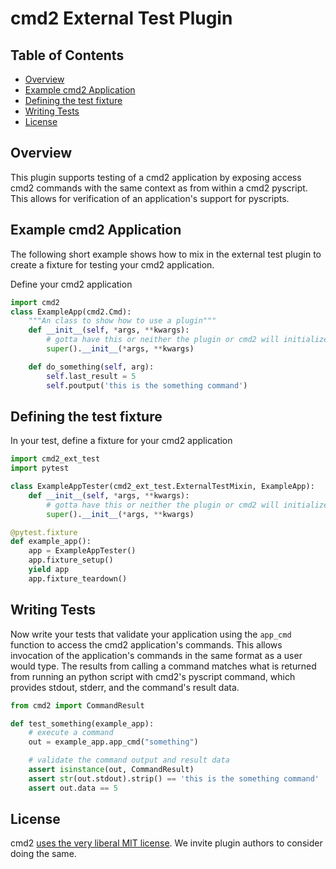 # cmd2 External Test Plugin

## Table of Contents

- [Overview](#overview)
- [Example cmd2 Application](#example-cmd2-application)
- [Defining the test fixture](#defining-the-test-fixture)
- [Writing Tests](#writing-tests)
- [License](#license)

## Overview

This plugin supports testing of a cmd2 application by exposing access cmd2 commands with the same context
as from within a cmd2 pyscript. This allows for verification of an application's support for pyscripts.

## Example cmd2 Application

The following short example shows how to mix in the external test plugin to create a fixture for testing
your cmd2 application.

Define your cmd2 application

```python
import cmd2
class ExampleApp(cmd2.Cmd):
    """An class to show how to use a plugin"""
    def __init__(self, *args, **kwargs):
        # gotta have this or neither the plugin or cmd2 will initialize
        super().__init__(*args, **kwargs)

    def do_something(self, arg):
        self.last_result = 5
        self.poutput('this is the something command')
```

## Defining the test fixture

In your test, define a fixture for your cmd2 application

```python
import cmd2_ext_test
import pytest

class ExampleAppTester(cmd2_ext_test.ExternalTestMixin, ExampleApp):
    def __init__(self, *args, **kwargs):
        # gotta have this or neither the plugin or cmd2 will initialize
        super().__init__(*args, **kwargs)

@pytest.fixture
def example_app():
    app = ExampleAppTester()
    app.fixture_setup()
    yield app
    app.fixture_teardown()

```

## Writing Tests

Now write your tests that validate your application using the `app_cmd` function to access
the cmd2 application's commands. This allows invocation of the application's commands in the
same format as a user would type. The results from calling a command matches what is returned
from running an python script with cmd2's pyscript command, which provides stdout, stderr, and
the command's result data.

```python
from cmd2 import CommandResult

def test_something(example_app):
    # execute a command
    out = example_app.app_cmd("something")

    # validate the command output and result data
    assert isinstance(out, CommandResult)
    assert str(out.stdout).strip() == 'this is the something command'
    assert out.data == 5
```

## License

cmd2 [uses the very liberal MIT license](https://github.com/python-cmd2/cmd2/blob/master/LICENSE).
We invite plugin authors to consider doing the same.
